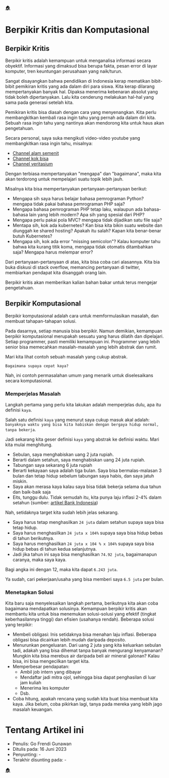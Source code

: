 [🏠](../README.md)

# Berpikir Kritis dan Komputasional

## Berpikir Kritis

Berpikir kritis adalah kemampuan untuk menganalisa informasi secara obyektif. Informasi yang dimaksud bisa berupa fakta, pesan error di layar komputer, tren keuntungan perusahaan yang naik/turun.

Sangat disayangkan bahwa pendidikan di Indonesia kerap mematikan bibit-bibit pemikiran kritis yang ada dalam diri para siswa. Kita kerap dilarang mempertanyakan banyak hal. Dipaksa menerima kebenaran absolut yang tidak boleh dipertanyakan. Lalu kita cenderung melakukan hal-hal yang sama pada generasi setelah kita.

Pemikiran kritis bisa diasah dengan cara yang menyenangkan. Kita perlu membangkitkan kembali rasa ingin tahu yang pernah ada dalam diri kita. Sebuah rasa ingin tahu yang nantinya akan mendorong kita untuk haus akan pengetahuan.

Secara personal, saya suka mengikuti video-video youtube yang membangkitkan rasa ingin tahu, misalnya:

- [Channel alam semenit](https://www.youtube.com/@AlamSemenit)
- [Channel kok bisa](https://www.youtube.com/@KokBisa)
- [Channel veritasium](https://www.youtube.com/results?search_query=veritasium)

Dengan terbiasa mempertanyakan "mengapa" dan "bagaimana", maka kita akan terdorong untuk mempelajari suatu topik lebih jauh.

Misalnya kita bisa mempertanyakan pertanyaan-pertanyaan berikut:

- Mengapa sih saya harus belajar bahasa pemrograman Python? mengapa tidak pakai bahasa pemrograman PHP saja?
- Mengapa bahasa pemrograman PHP tetap laku, walaupun ada bahasa-bahasa lain yang lebih modern? Apa sih yang spesial dari PHP?
- Mengapa perlu pakai pola MVC? mengapa tidak dijadikan satu file saja?
- Mentapa sih, kok ada kubernetes? Kan bisa kita bikin suatu website dan diunggah ke shared hosting? Apakah itu salah? Kapan kita benar-benar butuh Kubernetes?
- Mengapa sih, kok ada error "missing semicolon"? Kalau komputer tahu bahwa kita kurang titik koma, mengapa tidak otomatis ditambahkan saja? Mengapa harus melempar error?

Dari pertanyaan-pertanyaan di atas, kita bisa coba cari alasannya. Kita bia buka diskusi di stack overflow, memancing pertanyaan di twitter, membiarkan pendapat kita disanggah orang lain.

Berpikir kritis akan memberikan kalian bahan bakar untuk terus mengejar pengetahuan.

## Berpikir Komputasional

Berpikir komputasional adalah cara untuk memformulasikan masalah, dan membuat tahapan-tahapan solusi.

Pada dasarnya, setiap manusia bisa berpikir. Namun demikian, kemampuan berpikir komputasional merupakah sesuatu yang harus dilatih dan dipelajari. Setiap programmer, pasti memiliki kemampuan ini. Programmer yang lebih senior bisa memecahkan masalah-masalah yang lebih abstrak dan rumit.

Mari kita lihat contoh sebuah masalah yang cukup abstrak.

```
Bagaimana supaya cepat kaya?
```

Nah, ini contoh permasalahan umum yang menarik untuk diselesaikans secara komputasional.

### Memperjelas Masalah

Langkah pertama yang perlu kita lakukan adalah memperjelas dulu, apa itu definisi `kaya`.

Salah satu definisi `kaya` yang menurut saya cukup masuk akal adalah: `banyaknya waktu yang bisa kita habiskan dengan bergaya hidup normal, tanpa bekerja`.

Jadi sekarang kita geser definisi `kaya` yang abstrak ke definisi waktu. Mari kita mulai menghitung.

- Sebulan, saya menghabiskan uang 2 juta rupiah.
- Berarti dalam setahun, saya menghabiskan uang 24 juta rupiah.
- Tabungan saya sekarang 6 juta rupiah
- Berarti kekayaan saya adalah tiga bulan. Saya bisa bermalas-malasan 3 bulan dan tetap hidup sebelum tabungan saya habis, dan saya jatuh miskin.
- Saya akan merasa kaya kalau saya bisa tidak bekerja selama dua tahun dan baik-baik saja
- Eits, tunggu dulu. Tidak semudah itu, kita punya laju inflasi 2-4% dalam setahun (sumber: [artikel Bank Indonesia](https://www.bi.go.id/en/publikasi/ruang-media/news-release/Pages/sp_2432222.aspx))

Nah, setidaknya target kita sudah lebih jelas sekarang.

- Saya harus tetap menghasilkan `24 juta` dalam setahun supaya saya bisa tetap hidup.
- Saya harus menghasilkan `24 juta x 104%` supaya saya bisa hidup bebas di tahun berikutnya.
- Saya harus menghasilkan `24 juta x 104 % x 104%` supaya saya bisa hidup bebas di tahun kedua selanjutnya.
- Jadi jika tahun ini saya bisa menghasilkan `74.92 juta`, bagaimanapun caranya, maka saya kaya.

Bagi angka ini dengan 12, maka kita dapat `6.243 juta`.

Ya sudah, cari pekerjaan/usaha yang bisa memberi saya `6.5 juta` per bulan.

### Menetapkan Solusi

Kita baru saja menyelesaikan langkah pertama, berikutnya kita akan coba bagaimana mendapatkan solusinya. Kemampuan berpikir kritis akan membantu kita untuk bisa menemukan solusi-solusi yang efektif (tingkat keberhasilannya tinggi) dan efisien (usahanya rendah). Beberapa solusi yang terpikir:

- Membeli obligasi: Inis setidaknya bisa menahan laju inflasi. Beberapa obligasi bisa dicairkan lebih mudah daripada deposito.
- Menurunkan pengeluaran. Dari uang 2 juta yang kita keluarkan sebulan tadi, adakah yang bisa dihemat tanpa banyak mengurangi kenyamanan? Mungkin kita bisa merebus air daripada beli air mineral galonan? Kalau bisa, ini bisa mengecilkan target kita.
- Memperbesar pendapatan:
    - Ambil job intern yang dibayar
    - Mendaftar jadi mitra ojol, sehingga bisa dapat penghasilan di luar jam kuliah
    - Menerima les komputer
    - Dsb.
- Coba hitung, apakah rencana yang sudah kita buat bisa membuat kita kaya. Jika belum, coba pikirkan lagi, tanya pada mereka yang lebih jago masalah keuangan.

# Tentang Artikel ini

- Penulis: Go Frendi Gunawan
- Ditulis pada: 16 Juni 2023
- Penyunting: -
- Terakhir disunting pada: -

[🏠](../README.md)